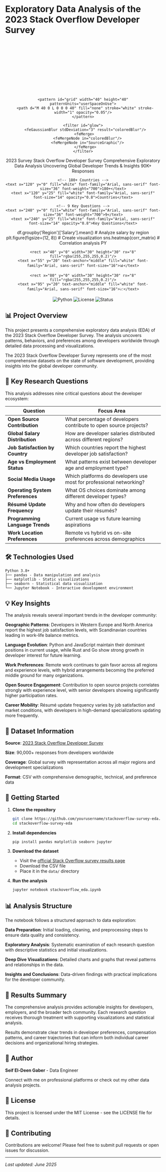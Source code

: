 # Exploratory Data Analysis of the 2023 Stack Overflow Developer Survey

<div align="center">
  
<svg width="1200" height="400" viewBox="0 0 1200 400" xmlns="http://www.w3.org/2000/svg">
  <defs>
    <linearGradient id="headerGradient" x1="0%" y1="0%" x2="100%" y2="100%">
      <stop offset="0%" style="stop-color:#667eea;stop-opacity:1" />
      <stop offset="50%" style="stop-color:#764ba2;stop-opacity:1" />
      <stop offset="100%" style="stop-color:#f093fb;stop-opacity:1" />
    </linearGradient>
    
    <pattern id="grid" width="40" height="40" patternUnits="userSpaceOnUse">
      <path d="M 40 0 L 0 0 0 40" fill="none" stroke="white" stroke-width="1" opacity="0.05"/>
    </pattern>
    
    <filter id="glow">
      <feGaussianBlur stdDeviation="3" result="coloredBlur"/>
      <feMerge> 
        <feMergeNode in="coloredBlur"/>
        <feMergeNode in="SourceGraphic"/>
      </feMerge>
    </filter>
  </defs>
  
  <!-- Background -->
  <rect width="100%" height="100%" fill="url(#headerGradient)" rx="20"/>
  <rect width="100%" height="100%" fill="url(#grid)" rx="20"/>
  
  <!-- Geometric Background Elements -->
  <circle cx="200" cy="100" r="60" fill="none" stroke="white" stroke-width="2" opacity="0.1"/>
  <circle cx="800" cy="300" r="80" fill="none" stroke="white" stroke-width="2" opacity="0.1"/>
  <rect x="900" y="50" width="150" height="100" fill="none" stroke="white" stroke-width="2" opacity="0.1"/>
  
  <!-- Year Badge -->
  <rect x="1050" y="30" width="120" height="40" rx="20" fill="rgba(255,255,255,0.2)" stroke="rgba(255,255,255,0.3)"/>
  <text x="1110" y="52" text-anchor="middle" fill="white" font-family="Arial, sans-serif" font-size="16" font-weight="600">2023 Survey</text>
  
  <!-- Main Title -->
  <text x="60" y="120" fill="white" font-family="Arial, sans-serif" font-size="52" font-weight="700" filter="url(#glow)">
    Stack Overflow
  </text>
  <text x="60" y="180" fill="white" font-family="Arial, sans-serif" font-size="52" font-weight="700" filter="url(#glow)">
    Developer Survey
  </text>
  
  <!-- Subtitle -->
  <text x="60" y="220" fill="white" font-family="Arial, sans-serif" font-size="22" font-weight="300" opacity="0.9">
    Comprehensive Exploratory Data Analysis
  </text>
  <text x="60" y="250" fill="white" font-family="Arial, sans-serif" font-size="22" font-weight="300" opacity="0.9">
    Uncovering Global Developer Trends &amp; Insights
  </text>
  
  <!-- Statistics -->
  <g transform="translate(60, 300)">
    <!-- 90K+ Responses -->
    <text x="0" y="0" fill="white" font-family="Arial, sans-serif" font-size="36" font-weight="700">90K+</text>
    <text x="0" y="25" fill="white" font-family="Arial, sans-serif" font-size="14" opacity="0.8">Responses</text>
    
    <!-- 180+ Countries -->
    <text x="120" y="0" fill="white" font-family="Arial, sans-serif" font-size="36" font-weight="700">180+</text>
    <text x="120" y="25" fill="white" font-family="Arial, sans-serif" font-size="14" opacity="0.8">Countries</text>
    
    <!-- 9 Key Questions -->
    <text x="240" y="0" fill="white" font-family="Arial, sans-serif" font-size="36" font-weight="700">9</text>
    <text x="240" y="25" fill="white" font-family="Arial, sans-serif" font-size="14" opacity="0.8">Key Questions</text>
  </g>
  
  <!-- Code Snippets -->
  <g opacity="0.8">
    <rect x="700" y="80" width="280" height="50" rx="12" fill="rgba(255,255,255,0.15)" stroke="rgba(255,255,255,0.2)"/>
    <text x="720" y="100" fill="white" font-family="Courier New, monospace" font-size="12">
      df.groupby('Region')['Salary'].mean()
    </text>
    <text x="720" y="115" fill="white" font-family="Courier New, monospace" font-size="12" opacity="0.7">
      # Analyze salary by region
    </text>
  </g>
  
  <g opacity="0.8">
    <rect x="650" y="200" width="220" height="50" rx="12" fill="rgba(255,255,255,0.15)" stroke="rgba(255,255,255,0.2)"/>
    <text x="670" y="220" fill="white" font-family="Courier New, monospace" font-size="12">
      plt.figure(figsize=(12, 8))
    </text>
    <text x="670" y="235" fill="white" font-family="Courier New, monospace" font-size="12" opacity="0.7">
      # Create visualization
    </text>
  </g>
  
  <g opacity="0.8">
    <rect x="750" y="280" width="200" height="50" rx="12" fill="rgba(255,255,255,0.15)" stroke="rgba(255,255,255,0.2)"/>
    <text x="770" y="300" fill="white" font-family="Courier New, monospace" font-size="12">
      sns.heatmap(corr_matrix)
    </text>
    <text x="770" y="315" fill="white" font-family="Courier New, monospace" font-size="12" opacity="0.7">
      # Correlation analysis
    </text>
  </g>
  
  <!-- Data Points -->
  <circle cx="720" cy="150" r="4" fill="rgba(255,255,255,0.7)"/>
  <circle cx="800" cy="120" r="4" fill="rgba(255,255,255,0.7)"/>
  <circle cx="880" cy="160" r="4" fill="rgba(255,255,255,0.7)"/>
  <circle cx="760" cy="180" r="4" fill="rgba(255,255,255,0.7)"/>
  <circle cx="840" cy="200" r="4" fill="rgba(255,255,255,0.7)"/>
  
  <!-- Connecting Lines -->
  <line x1="720" y1="150" x2="800" y2="120" stroke="rgba(255,255,255,0.3)" stroke-width="2"/>
  <line x1="800" y1="120" x2="880" y2="160" stroke="rgba(255,255,255,0.3)" stroke-width="2"/>
  <line x1="760" y1="180" x2="840" y2="200" stroke="rgba(255,255,255,0.3)" stroke-width="2"/>
  
  <!-- Tech Icons -->
  <g transform="translate(1050, 320)">
    <rect x="0" y="0" width="30" height="30" rx="8" fill="rgba(255,255,255,0.2)"/>
    <text x="15" y="20" text-anchor="middle" fill="white" font-family="Arial, sans-serif" font-size="10" font-weight="600">PY</text>
    
    <rect x="40" y="0" width="30" height="30" rx="8" fill="rgba(255,255,255,0.2)"/>
    <text x="55" y="20" text-anchor="middle" fill="white" font-family="Arial, sans-serif" font-size="16">📊</text>
    
    <rect x="80" y="0" width="30" height="30" rx="8" fill="rgba(255,255,255,0.2)"/>
    <text x="95" y="20" text-anchor="middle" fill="white" font-family="Arial, sans-serif" font-size="16">📈</text>
  </g>
</svg>

</div>

<p align="center">
  <img src="https://img.shields.io/badge/python-v3.8+-blue.svg" alt="Python">
  <img src="https://img.shields.io/badge/license-MIT-green.svg" alt="License">
  <img src="https://img.shields.io/badge/status-complete-success.svg" alt="Status">
</p>

## 📊 Project Overview

This project presents a comprehensive exploratory data analysis (EDA) of the 2023 Stack Overflow Developer Survey. The analysis uncovers patterns, behaviors, and preferences among developers worldwide through detailed data processing and visualizations.

The 2023 Stack Overflow Developer Survey represents one of the most comprehensive datasets on the state of software development, providing insights into the global developer community.

## 🎯 Key Research Questions

This analysis addresses nine critical questions about the developer ecosystem:

| Question | Focus Area |
|----------|------------|
| **Open Source Contribution** | What percentage of developers contribute to open source projects? |
| **Global Salary Distribution** | How are developer salaries distributed across different regions? |
| **Job Satisfaction by Country** | Which countries report the highest developer job satisfaction? |
| **Age vs Employment Status** | What patterns exist between developer age and employment type? |
| **Social Media Usage** | Which platforms do developers use most for professional networking? |
| **Operating System Preferences** | What OS choices dominate among different developer types? |
| **Résumé Update Frequency** | Why and how often do developers update their résumés? |
| **Programming Language Trends** | Current usage vs future learning aspirations |
| **Work Location Preferences** | Remote vs hybrid vs on-site preferences across demographics |

## 🛠️ Technologies Used

```
Python 3.8+
├── pandas - Data manipulation and analysis
├── matplotlib - Static visualizations
├── seaborn - Statistical data visualization
└── Jupyter Notebook - Interactive development environment
```

## 💡 Key Insights

The analysis reveals several important trends in the developer community:

**Geographic Patterns**: Developers in Western Europe and North America report the highest job satisfaction levels, with Scandinavian countries leading in work-life balance metrics.

**Language Evolution**: Python and JavaScript maintain their dominant positions in current usage, while Rust and Go show strong growth in developer interest for future learning.

**Work Preferences**: Remote work continues to gain favor across all regions and experience levels, with hybrid arrangements becoming the preferred middle ground for many organizations.

**Open Source Engagement**: Contribution to open source projects correlates strongly with experience level, with senior developers showing significantly higher participation rates.

**Career Mobility**: Résumé update frequency varies by job satisfaction and market conditions, with developers in high-demand specializations updating more frequently.

## 📁 Dataset Information

**Source**: [2023 Stack Overflow Developer Survey](https://survey.stackoverflow.co/2023/)

**Size**: 90,000+ responses from developers worldwide

**Coverage**: Global survey with representation across all major regions and development specializations

**Format**: CSV with comprehensive demographic, technical, and preference data

## 🚀 Getting Started

1. **Clone the repository**
   ```bash
   git clone https://github.com/yourusername/stackoverflow-survey-eda.git
   cd stackoverflow-survey-eda
   ```

2. **Install dependencies**
   ```bash
   pip install pandas matplotlib seaborn jupyter
   ```

3. **Download the dataset**
   - Visit the [official Stack Overflow survey results page](https://survey.stackoverflow.co/2023/)
   - Download the CSV file
   - Place it in the `data/` directory

4. **Run the analysis**
   ```bash
   jupyter notebook stackoverflow_eda.ipynb
   ```

## 📊 Analysis Structure

The notebook follows a structured approach to data exploration:

**Data Preparation**: Initial loading, cleaning, and preprocessing steps to ensure data quality and consistency.

**Exploratory Analysis**: Systematic examination of each research question with descriptive statistics and initial visualizations.

**Deep Dive Visualizations**: Detailed charts and graphs that reveal patterns and relationships in the data.

**Insights and Conclusions**: Data-driven findings with practical implications for the developer community.

## 📝 Results Summary

The comprehensive analysis provides actionable insights for developers, employers, and the broader tech community. Each research question receives thorough treatment with supporting visualizations and statistical analysis.

Results demonstrate clear trends in developer preferences, compensation patterns, and career trajectories that can inform both individual career decisions and organizational hiring strategies.

## 👤 Author

**Seif El-Deen Gaber** - Data Engineer

Connect with me on professional platforms or check out my other data analysis projects.

## 📄 License

This project is licensed under the MIT License - see the LICENSE file for details.

## 🤝 Contributing

Contributions are welcome! Please feel free to submit pull requests or open issues for discussion.

---

*Last updated: June 2025*
